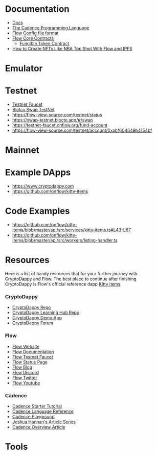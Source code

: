 # Documentation

* [Docs](https://docs.onflow.org)
* [The Cadence Programming Language](https://docs.onflow.org/cadence/language/)
* [Flow Config file format](https://docs.onflow.org/flow-cli/configuration/)
* [Flow Core Contracts](https://docs.onflow.org/core-contracts/)
  * [Fungible Token Contract](https://docs.onflow.org/core-contracts/fungible-token/)
* [How to Create NFTs Like NBA Top Shot With Flow and IPFS](https://medium.com/pinata/how-to-create-nfts-like-nba-top-shot-with-flow-and-ipfs-701296944bf)


# Emulator

# Testnet
* [Testnet Faucet](https://testnet-faucet.onflow.org)
* [Blotco Swap TestNet](https://swap-testnet.blocto.app/)
* https://flow-view-source.com/testnet/status
* https://swap-testnet.blocto.app/#/swap
* https://testnet-faucet.onflow.org/fund-account
* https://flow-view-source.com/testnet/account/0xabf604649b4154bf

# Mainnet

# Example DApps
* https://www.cryptodappy.com
* https://github.com/onflow/kitty-items

# Code Examples
* https://github.com/onflow/kitty-items/blob/master/api/src/services/kitty-items.ts#L43-L67
* https://github.com/onflow/kitty-items/blob/master/api/src/workers/listing-handler.ts

<div class="layout__Content-sc-kguczs-1 eFfSgN"><h1>Resources</h1><p>Here is a list of handy resources that for your further journey with CryptoDappy and Flow.
The best place to continue after finishing CryptoDappy is Flow's official reference dapp
<a href="https://github.com/onflow/kitty-items">Kitty Items</a>.</p><h3>CryptoDappy</h3><ul><li><a href="https://github.com/bebner/crypto-dappy">CryptoDappy Repo</a></li><li><a href="https://github.com/bebner/crypto-dappy-learning-hub">CryptoDappy Learning Hub Repo</a></li><li><a href="https://ds5644cbkdnqk.cloudfront.net/">CryptoDappy Demo App</a></li><li><a href="https://forum.onflow.org/">CryptoDappy Forum</a></li></ul><h3>Flow</h3><ul><li><a href="https://onflow.org">Flow Website</a></li><li><a href="https://docs.onflow.org">Flow Documentation</a></li><li><a href="https://testnet-faucet.onflow.org/">Flow Testnet Faucet</a></li><li><a href="https://docs.onflow.org/status/">Flow Status Page</a></li><li><a href="https://onflow.org/blog/">Flow Blog</a></li><li><a href="https://onflow.org/discord">Flow Discord</a></li><li><a href="https://twitter.com/flow_blockchain">Flow Twitter</a></li><li><a href="https://www.youtube.com/channel/UCs9r5lqmYQsKCpLB9jKwocg">Flow Youtube</a></li></ul><h3>Cadence</h3><ul><li><a href="https://testnet-faucet.onflow.org/">Cadence Starter Tutorial</a></li><li><a href="https://docs.onflow.org/cadence/language/">Cadence Language Reference</a></li><li><a href="https://play.onflow.org/">Cadence Playground</a></li><li><a href="https://joshuahannan.medium.com/">Joshua Hannan's Article Series</a></li><li><a href="https://www.onflow.org/post/flow-blockchain-cadence-programming-language-resources-assets">Cadence Overview Article</a></li></ul></div>

# Tools
